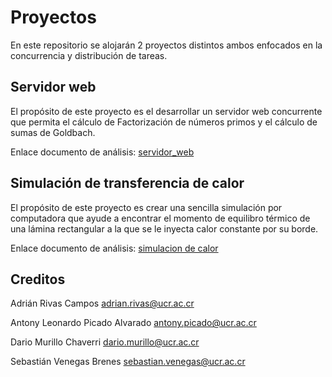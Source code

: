 # Proyectos

En este repositorio se alojarán 2 proyectos distintos ambos enfocados en la concurrencia y distribución de tareas.

## Servidor web

El propósito de este proyecto es el desarrollar un servidor web concurrente que permita el cálculo de Factorización de números primos y el cálculo de sumas de Goldbach.

Enlace documento de análisis: [servidor_web](projects/project1/readme.md)

## Simulación de transferencia de calor

El propósito de este proyecto es crear una sencilla simulación por computadora que ayude a encontrar el momento de equilibro térmico de una lámina rectangular a la que se le inyecta calor constante por su borde.

Enlace documento de análisis: [simulacion de calor](projects/project2/readme.md)

## Creditos

Adrián Rivas Campos <adrian.rivas@ucr.ac.cr>

Antony Leonardo Picado Alvarado <antony.picado@ucr.ac.cr>

Dario Murillo Chaverri <dario.murillo@ucr.ac.cr>

Sebastián Venegas Brenes <sebastian.venegas@ucr.ac.cr>
